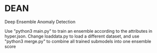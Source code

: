 # DEAN
Deep Ensemble Anomaly Detection


Use "python3 main.py" to train an ensemble according to the attributes in hyper.json.
Change loaddata.py to load a different dataset, and use "python3 merge.py" to combine all trained submodels into one ensemble score
